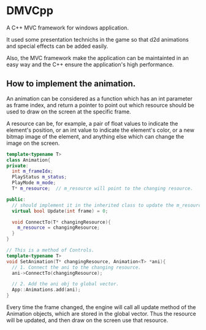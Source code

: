 # DMVCpp

A C++ MVC framework for windows application.

It used some presentation technichs in the game so that d2d animations and special effects
can be added easily.

Also, the MVC framework make the application can be maintainted in an easy way and the C++ 
ensure the application's high performance.

## How to implement the animation.

An animation can be considered as a function which has an int parameter as frame index,
and return a pointer to point out which resource should be used to draw on the screen
at the specific frame.

A resource can be, for example, a pair of float values to indicate the element's position,
or an int value to indicate the element's color, or a new bitmap image of the element, and
anything else which can change the image on the screen.

```C++
template<typename T>
class Animation{
private:
  int m_frameIdx;
  PlayStatus m_status;
  PlayMode m_mode;
  T* m_resource;  // m_resource will point to the changing resource.

public:
  // should implement it in the inherited class to update the m_resource for every frame.
  virtual bool Update(int frame) = 0;

  void ConnectTo(T* changingResource){
    m_resource = changingResource;
  }
}

// This is a method of Controls.
template<typename T>
void SetAnimation(T* changingResource, Animation<T> *ani){
  // 1. Connect the ani to the changing resource.
  ani->ConnectTo(changingResource);

  // 2. Add the ani obj to global vector.
  App::Animations.add(ani);
}
```

Every time the frame changed, the engine will call all update method of the Animation objects,
which are stored in the global vector. Thus the resource will be updated, and then 
draw on the screen use that resource.
